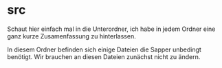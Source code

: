 # src

Schaut hier einfach mal in die Unterordner, ich habe in jedem Ordner eine ganz kurze Zusamenfassung zu hinterlassen.

In diesem Ordner befinden sich einige Dateien die Sapper unbedingt benötigt. Wir brauchen an diesen Dateien zunächst nicht zu ändern.